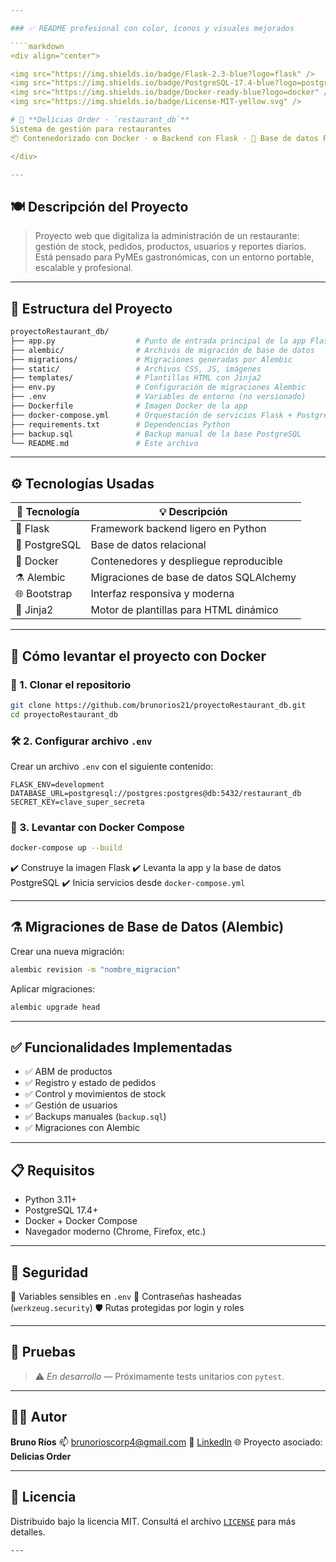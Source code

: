```yaml
---

### ✅ README profesional con color, íconos y visuales mejorados

````markdown
<div align="center">

<img src="https://img.shields.io/badge/Flask-2.3-blue?logo=flask" />
<img src="https://img.shields.io/badge/PostgreSQL-17.4-blue?logo=postgresql" />
<img src="https://img.shields.io/badge/Docker-ready-blue?logo=docker" />
<img src="https://img.shields.io/badge/License-MIT-yellow.svg" />

# 🍔 **Delicias Order · `restaurant_db`**
Sistema de gestión para restaurantes  
📦 Contenedorizado con Docker · ⚙️ Backend con Flask · 🐘 Base de datos PostgreSQL  

</div>

---
```


## 🍽️ Descripción del Proyecto

> Proyecto web que digitaliza la administración de un restaurante: gestión de stock, pedidos, productos, usuarios y reportes diarios. Está pensado para PyMEs gastronómicas, con un entorno portable, escalable y profesional.

---

## 📁 Estructura del Proyecto

```bash
proyectoRestaurant_db/
├── app.py                  # Punto de entrada principal de la app Flask
├── alembic/                # Archivos de migración de base de datos
├── migrations/             # Migraciones generadas por Alembic
├── static/                 # Archivos CSS, JS, imágenes
├── templates/              # Plantillas HTML con Jinja2
├── env.py                  # Configuración de migraciones Alembic
├── .env                    # Variables de entorno (no versionado)
├── Dockerfile              # Imagen Docker de la app
├── docker-compose.yml      # Orquestación de servicios Flask + PostgreSQL
├── requirements.txt        # Dependencias Python
├── backup.sql              # Backup manual de la base PostgreSQL
└── README.md               # Este archivo
````

---

## ⚙️ Tecnologías Usadas

| 🔧 Tecnología | 💡 Descripción                          |
| ------------- | --------------------------------------- |
| 🐍 Flask      | Framework backend ligero en Python      |
| 🐘 PostgreSQL | Base de datos relacional                |
| 🐳 Docker     | Contenedores y despliegue reproducible  |
| ⚗️ Alembic    | Migraciones de base de datos SQLAlchemy |
| 🌐 Bootstrap  | Interfaz responsiva y moderna           |
| 🧪 Jinja2     | Motor de plantillas para HTML dinámico  |

---

## 🚀 Cómo levantar el proyecto con Docker

### 🧱 1. Clonar el repositorio

```bash
git clone https://github.com/brunorios21/proyectoRestaurant_db.git
cd proyectoRestaurant_db
```

### 🛠️ 2. Configurar archivo `.env`

Crear un archivo `.env` con el siguiente contenido:

```env
FLASK_ENV=development
DATABASE_URL=postgresql://postgres:postgres@db:5432/restaurant_db
SECRET_KEY=clave_super_secreta
```

### 🐳 3. Levantar con Docker Compose

```bash
docker-compose up --build
```

✔️ Construye la imagen Flask
✔️ Levanta la app y la base de datos PostgreSQL
✔️ Inicia servicios desde `docker-compose.yml`

---

## ⚗️ Migraciones de Base de Datos (Alembic)

Crear una nueva migración:

```bash
alembic revision -m "nombre_migracion"
```

Aplicar migraciones:

```bash
alembic upgrade head
```

---

## ✅ Funcionalidades Implementadas

* ✅ ABM de productos
* ✅ Registro y estado de pedidos
* ✅ Control y movimientos de stock
* ✅ Gestión de usuarios
* ✅ Backups manuales (`backup.sql`)
* ✅ Migraciones con Alembic

---

## 📋 Requisitos

* Python 3.11+
* PostgreSQL 17.4+
* Docker + Docker Compose
* Navegador moderno (Chrome, Firefox, etc.)

---

## 🔐 Seguridad

🔑 Variables sensibles en `.env`
🔐 Contraseñas hasheadas (`werkzeug.security`)
🛡️ Rutas protegidas por login y roles

---

## 🧪 Pruebas

> ⚠️ *En desarrollo* — Próximamente tests unitarios con `pytest`.

---

## 🧑‍💻 Autor

**Bruno Ríos**
📫 [brunorioscorp4@gmail.com](mailto:brunorioscorp4@gmail.com)
💼 [LinkedIn](https://www.linkedin.com/in/bruno-rios-576016328/)
🌐 Proyecto asociado: **Delicias Order**

---

## 🪪 Licencia

Distribuido bajo la licencia MIT.
Consultá el archivo [`LICENSE`](./LICENSE) para más detalles.

```
---
